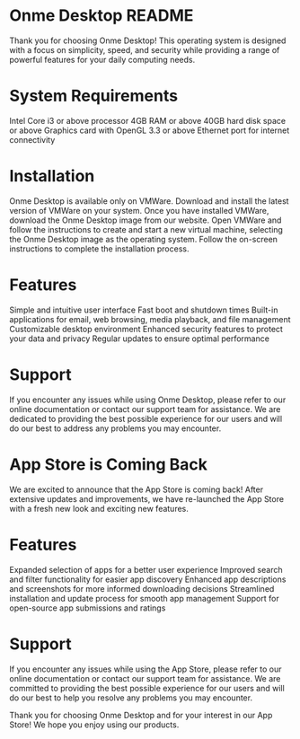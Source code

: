 # Onme Desktop README
Thank you for choosing Onme Desktop! This operating system is designed with a focus on simplicity, speed, and security while providing a range of powerful features for your daily computing needs.

# System Requirements
Intel Core i3 or above processor
4GB RAM or above
40GB hard disk space or above
Graphics card with OpenGL 3.3 or above
Ethernet port for internet connectivity
# Installation
Onme Desktop is available only on VMWare. Download and install the latest version of VMWare on your system.
Once you have installed VMWare, download the Onme Desktop image from our website.
Open VMWare and follow the instructions to create and start a new virtual machine, selecting the Onme Desktop image as the operating system.
Follow the on-screen instructions to complete the installation process.
# Features
Simple and intuitive user interface
Fast boot and shutdown times
Built-in applications for email, web browsing, media playback, and file management
Customizable desktop environment
Enhanced security features to protect your data and privacy
Regular updates to ensure optimal performance
# Support
If you encounter any issues while using Onme Desktop, please refer to our online documentation or contact our support team for assistance. We are dedicated to providing the best possible experience for our users and will do our best to address any problems you may encounter.

# App Store is Coming Back
We are excited to announce that the App Store is coming back! After extensive updates and improvements, we have re-launched the App Store with a fresh new look and exciting new features.

# Features
Expanded selection of apps for a better user experience
Improved search and filter functionality for easier app discovery
Enhanced app descriptions and screenshots for more informed downloading decisions
Streamlined installation and update process for smooth app management
Support for open-source app submissions and ratings
# Support
If you encounter any issues while using the App Store, please refer to our online documentation or contact our support team for assistance. We are committed to providing the best possible experience for our users and will do our best to help you resolve any problems you may encounter.

Thank you for choosing Onme Desktop and for your interest in our App Store! We hope you enjoy using our products.

